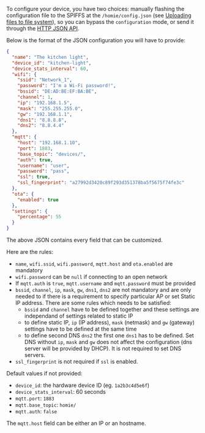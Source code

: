 To configure your device, you have two choices: manually flashing the configuration file to the SPIFFS at the `/homie/config.json` (see [Uploading files to file system](http://esp8266.github.io/Arduino/versions/2.3.0/doc/filesystem.html#uploading-files-to-file-system)), so you can bypass the `configuration` mode, or send it through the [HTTP JSON API](http-json-api.md).

Below is the format of the JSON configuration you will have to provide:

```json
{
  "name": "The kitchen light",
  "device_id": "kitchen-light",
  "device_stats_interval": 60,
  "wifi": {
    "ssid": "Network_1",
    "password": "I'm a Wi-Fi password!",
    "bssid": "DE:AD:BE:EF:BA:BE",
    "channel": 1,
    "ip": "192.168.1.5",
    "mask": "255.255.255.0",
    "gw": "192.168.1.1",
    "dns1": "8.8.8.8",
    "dns2": "8.8.4.4"
  },
  "mqtt": {
    "host": "192.168.1.10",
    "port": 1883,
    "base_topic": "devices/",
    "auth": true,
    "username": "user",
    "password": "pass",
    "ssl": true,
    "ssl_fingerprint": "a27992d3420c89f293d351378ba5f5675f74fe3c"
  },
  "ota": {
    "enabled": true
  },
  "settings": {
    "percentage": 55
  }
}
```

The above JSON contains every field that can be customized.

Here are the rules:

* `name`, `wifi.ssid`, `wifi.password`, `mqtt.host` and `ota.enabled` are mandatory
* `wifi.password` can be `null` if connecting to an open network
* If `mqtt.auth` is `true`, `mqtt.username` and `mqtt.password` must be provided
* `bssid`, `channel`, `ip`, `mask`, `gw`, `dns1`, `dns2` are not mandatory and are only needed to if there is a requirement to specify particular AP or set Static IP address. There are some rules which needs to be satisfied:
   - `bssid` and `channel` have to be defined together and these settings are independand of settings related to static IP
   - to define static IP, `ip` (IP address), `mask` (netmask) and `gw` (gateway) settings have to be defined at the same time
   - to define second DNS `dns2` the first one `dns1` has to be defined. Set DNS without `ip`, `mask` and `gw` does not affect the configuration (dns server will be provided by DHCP). It is not required to set DNS servers.
* `ssl_fingerprint` is not required if `ssl` is enabled.


Default values if not provided:

* `device_id`: the hardware device ID (eg. `1a2b3c4d5e6f`)
* `device_stats_interval`: 60 seconds
* `mqtt.port`: `1883`
* `mqtt.base_topic`: `homie/`
* `mqtt.auth`: `false`

The `mqtt.host` field can be either an IP or an hostname.
